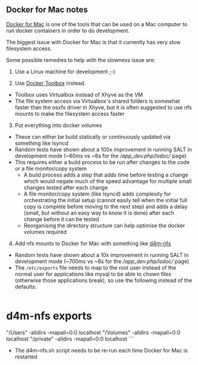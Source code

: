 Docker for Mac notes
--------------------

[Docker for Mac](https://docs.docker.com/docker-for-mac/) is one of the tools that can be used on a Mac computer to run docker containers in order to do development.

The biggest issue with Docker for Mac is that it currently has very slow filesystem access.

Some possible remedies to help with the slowness issue are:

1. Use a Linux machine for development ;-)

2. Use [Docker Toolbox](https://github.com/docker/toolbox/releases/) instead.
  - Toolbox uses Virtualbox instead of Xhyve as the VM
  - The file system access via Virtualbox's shared folders is somewhat faster than the osxfs driver in Xhyve, but it is often suggested to use nfs mounts to make the filesystem access faster

3. Put everything into docker volumes
  - These can either be build statically or continuously updated via something like lsyncd
  - Random tests have shown about a 100x improvement in running SALT in development mode (~60ms vs ~6s for the */app_dev.php/lsdoc/* page)
  - This requires either a build process to be run after changes to the code or a file monitor/copy system
    - A build process adds a step that adds time before testing a change which would negate much of the speed advantage for multiple small changes tested after each change
    - A file monitor/copy system (like lsyncd) adds complexity for orchestrating the initial setup (cannot easily tell when the initial full copy is complete before moving to the next step) and adds a delay (small, but without an easy way to know it is done) after each change before it can be tested
    - Reorganising the directory structure can help optimise the docker volumes required

4. Add nfs mounts to Docker for Mac with something like [d4m-nfs](https://github.com/IFSight/d4m-nfs)
  - Random tests have shown about a 10x improvement in running SALT in development mode (~700ms vs ~6s for the */app_dev.php/lsdoc/* page)
  - The `/etc/exports` file needs to map to the root user instead of the normal user for applications like mysql to be able to chown files (otherwise those applications break), so use the following instead of the defaults:
    ```
# d4m-nfs exports
"/Users" -alldirs -mapall=0:0 localhost
"/Volumes" -alldirs -mapall=0:0 localhost
"/private" -alldirs -mapall=0:0 localhost
    ```
  - The d4m-nfs.sh script needs to be re-run each time Docker for Mac is restarted
